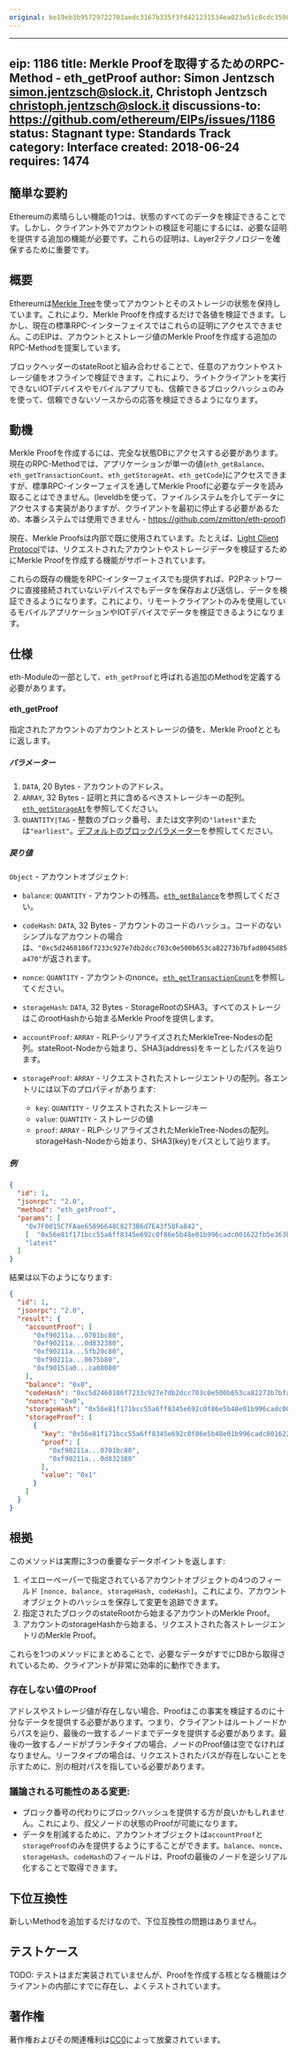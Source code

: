 ```yaml
---
original: be19eb3b95729722703aedc3167b335f3fd421231534ea023e51c0cdc3598cb3
---
```


---
eip: 1186
title: Merkle Proofを取得するためのRPC-Method - eth_getProof
author: Simon Jentzsch <simon.jentzsch@slock.it>, Christoph Jentzsch <christoph.jentzsch@slock.it>
discussions-to: https://github.com/ethereum/EIPs/issues/1186
status: Stagnant
type: Standards Track
category: Interface
created: 2018-06-24
requires: 1474
---

## 簡単な要約

Ethereumの素晴らしい機能の1つは、状態のすべてのデータを検証できることです。しかし、クライアント外でアカウントの検証を可能にするには、必要な証明を提供する追加の機能が必要です。これらの証明は、Layer2テクノロジーを確保するために重要です。

## 概要

Ethereumは[Merkle Tree](https://github.com/ethereum/wiki/wiki/Patricia-Tree)を使ってアカウントとそのストレージの状態を保持しています。これにより、Merkle Proofを作成するだけで各値を検証できます。しかし、現在の標準RPC-インターフェイスではこれらの証明にアクセスできません。このEIPは、アカウントとストレージ値のMerkle Proofを作成する追加のRPC-Methodを提案しています。

ブロックヘッダーのstateRootと組み合わせることで、任意のアカウントやストレージ値をオフラインで検証できます。これにより、ライトクライアントを実行できないIOTデバイスやモバイルアプリでも、信頼できるブロックハッシュのみを使って、信頼できないソースからの応答を検証できるようになります。

## 動機

Merkle Proofを作成するには、完全な状態DBにアクセスする必要があります。現在のRPC-Methodでは、アプリケーションが単一の値(`eth_getBalance`、`eth_getTransactionCount`、`eth_getStorageAt`、`eth_getCode`)にアクセスできますが、標準RPC-インターフェイスを通してMerkle Proofに必要なデータを読み取ることはできません。(leveldbを使って、ファイルシステムを介してデータにアクセスする実装がありますが、クライアントを最初に停止する必要があるため、本番システムでは使用できません - https://github.com/zmitton/eth-proof)

現在、Merkle Proofsは内部で既に使用されています。たとえば、[Light Client Protocol](https://github.com/zsfelfoldi/go-ethereum/wiki/Light-Ethereum-Subprotocol-%28LES%29#on-demand-data-retrieval)では、リクエストされたアカウントやストレージデータを検証するためにMerkle Proofを作成する機能がサポートされています。

これらの既存の機能をRPC-インターフェイスでも提供すれば、P2Pネットワークに直接接続されていないデバイスでもデータを保存および送信し、データを検証できるようになります。これにより、リモートクライアントのみを使用しているモバイルアプリケーションやIOTデバイスでデータを検証できるようになります。

## 仕様

eth-Moduleの一部として、`eth_getProof`と呼ばれる追加のMethodを定義する必要があります。

#### eth_getProof

指定されたアカウントのアカウントとストレージの値を、Merkle Proofとともに返します。

##### パラメーター

1. `DATA`, 20 Bytes - アカウントのアドレス。
2. `ARRAY`, 32 Bytes - 証明と共に含めるべきストレージキーの配列。[`eth_getStorageAt`](https://github.com/ethereum/wiki/wiki/JSON-RPC#eth_getstorageat)を参照してください。
3. `QUANTITY|TAG` - 整数のブロック番号、または文字列の`"latest"`または`"earliest"`。[デフォルトのブロックパラメーター](https://github.com/ethereum/wiki/wiki/JSON-RPC#the-default-block-parameter)を参照してください。

##### 戻り値

`Object` - アカウントオブジェクト:

  - `balance`: `QUANTITY` - アカウントの残高。[`eth_getBalance`](https://github.com/ethereum/wiki/wiki/JSON-RPC#eth_getbalance)を参照してください。
  - `codeHash`: `DATA`, 32 Bytes - アカウントのコードのハッシュ。コードのないシンプルなアカウントの場合は、`"0xc5d2460186f7233c927e7db2dcc703c0e500b653ca82273b7bfad8045d85a470"`が返されます。
  - `nonce`: `QUANTITY` - アカウントのnonce。[`eth_getTransactionCount`](https://github.com/ethereum/wiki/wiki/JSON-RPC#eth_gettransactioncount)を参照してください。
  - `storageHash`: `DATA`, 32 Bytes - StorageRootのSHA3。すべてのストレージはこのrootHashから始まるMerkle Proofを提供します。
  - `accountProof`: `ARRAY` - RLP-シリアライズされたMerkleTree-Nodesの配列。stateRoot-Nodeから始まり、SHA3(address)をキーとしたパスを辿ります。
  - `storageProof`: `ARRAY` - リクエストされたストレージエントリの配列。各エントリには以下のプロパティがあります:
  
      - `key`: `QUANTITY` - リクエストされたストレージキー
      - `value`: `QUANTITY` - ストレージの値
      - `proof`: `ARRAY` - RLP-シリアライズされたMerkleTree-Nodesの配列。storageHash-Nodeから始まり、SHA3(key)をパスとして辿ります。
      

##### 例


```json
{
  "id": 1,
  "jsonrpc": "2.0",
  "method": "eth_getProof",
  "params": [
    "0x7F0d15C7FAae65896648C8273B6d7E43f58Fa842",
    [  "0x56e81f171bcc55a6ff8345e692c0f86e5b48e01b996cadc001622fb5e363b421" ],
    "latest"
  ]
}
```

結果は以下のようになります:

```json
{
  "id": 1,
  "jsonrpc": "2.0",
  "result": {
    "accountProof": [
      "0xf90211a...0701bc80",
      "0xf90211a...0d832380",
      "0xf90211a...5fb20c80",
      "0xf90211a...0675b80",
      "0xf90151a0...ca08080"
    ],
    "balance": "0x0",
    "codeHash": "0xc5d2460186f7233c927e7db2dcc703c0e500b653ca82273b7bfad8045d85a470",
    "nonce": "0x0",
    "storageHash": "0x56e81f171bcc55a6ff8345e692c0f86e5b48e01b996cadc001622fb5e363b421",
    "storageProof": [
      {
        "key": "0x56e81f171bcc55a6ff8345e692c0f86e5b48e01b996cadc001622fb5e363b421",
        "proof": [
          "0xf90211a...0701bc80",
          "0xf90211a...0d832380"
        ],
        "value": "0x1"
      }
    ]
  }
}
```

## 根拠

このメソッドは実際に3つの重要なデータポイントを返します:

1. イエローペーパーで指定されているアカウントオブジェクトの4つのフィールド `[nonce, balance, storageHash, codeHash]`。これにより、アカウントオブジェクトのハッシュを保存して変更を追跡できます。
2. 指定されたブロックのstateRootから始まるアカウントのMerkle Proof。
3. アカウントのstorageHashから始まる、リクエストされた各ストレージエントリのMerkle Proof。

これらを1つのメソッドにまとめることで、必要なデータがすでにDBから取得されているため、クライアントが非常に効率的に動作できます。

### 存在しない値のProof

アドレスやストレージ値が存在しない場合、Proofはこの事実を検証するのに十分なデータを提供する必要があります。つまり、クライアントはルートノードからパスを辿り、最後の一致するノードまでデータを提供する必要があります。最後の一致するノードがブランチタイプの場合、ノードのProof値は空でなければなりません。リーフタイプの場合は、リクエストされたパスが存在しないことを示すために、別の相対パスを指している必要があります。

### 議論される可能性のある変更:

- ブロック番号の代わりにブロックハッシュを提供する方が良いかもしれません。これにより、叔父ノードの状態のProofが可能になります。
- データを削減するために、アカウントオブジェクトは`accountProof`と`storageProof`のみを提供するようにすることができます。`balance`、`nonce`、`storageHash`、`codeHash`のフィールドは、Proofの最後のノードを逆シリアル化することで取得できます。

## 下位互換性

新しいMethodを追加するだけなので、下位互換性の問題はありません。

## テストケース

TODO: テストはまだ実装されていませんが、Proofを作成する核となる機能はクライアントの内部にすでに存在し、よくテストされています。

## 著作権
著作権およびその関連権利は[CC0](../LICENSE.md)によって放棄されています。